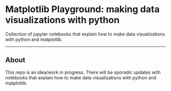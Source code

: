 # Matplotlib Playground: making data visualizations with python

Collection of jupyter notebooks that explain how to make data visualizations with python and matplotlib.

---

## About

This repo is an idea/work in progress. There will be sporadic updates with notebooks that explain how to make data visualizations with python and matplotlib. 
